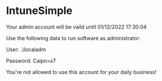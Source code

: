 # IntuneSimple


Your admin account will be vaild until 01/12/2022 17:30:04


Use the following data to run software as administrator:

User:     .\localadm

Password: Caipn=x7


You're not allowed to use this account for your daily business! 
